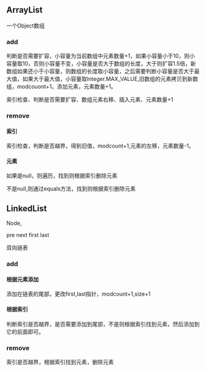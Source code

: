 ## ArrayList

一个Object数组



### add

判断是否需要扩容，小容量为当前数组中元素数量+1，如果小容量小于10，则小容量取10，否则小容量不变，小容量是否大于数组的长度，大于则扩容1.5倍，新数组如果还小于小容量，则数组的长度取小容量，之后需要判断小容量是否大于最大值，如果大于最大值，小容量取Integer.MAX_VALUE,旧数组的元素拷贝到新数组，modcouont+1，添加元素，元素数量+1。



索引检查、判断是否需要扩容、数组元素右移、插入元素、元素数量+1





### remove

#### 索引

索引检查，判断是否越界，得到旧值，modcount+1,元素的左移，元素数量-1，

#### 元素

如果是null，则遍历，找到则根据索引删除元素

不是null,则通过equals方法，找到则根据索引删除元素





## LinkedList

Node, 

pre next first last

双向链表

### add

#### 根据元素添加

添加在链表的尾部，更改first,last指针，modcount+1,size+1

#### 根据索引

判断索引是否越界，是否需要添加到尾部，不是则根据索引找到元素，然后添加到它的前面即可。



### remove

索引是否越界，根据索引找到元素，删除元素